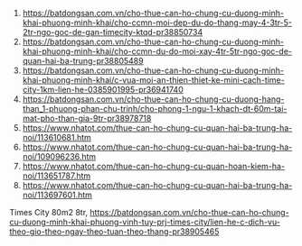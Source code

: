 1. https://batdongsan.com.vn/cho-thue-can-ho-chung-cu-duong-minh-khai-phuong-minh-khai/cho-ccmn-moi-dep-du-do-thang-may-4-3tr-5-2tr-ngo-goc-de-gan-timecity-ktqd-pr38850734
2. https://batdongsan.com.vn/cho-thue-can-ho-chung-cu-duong-minh-khai-phuong-minh-khai/cho-ccmn-du-do-moi-xay-4tr-5tr-ngo-goc-de-quan-hai-ba-trung-pr38805489
3. https://batdongsan.com.vn/cho-thue-can-ho-chung-cu-duong-minh-khai-phuong-minh-khai/c-vua-moi-an-thien-thiet-ke-mini-cach-time-city-1km-lien-he-0385901995-pr36941740
4. https://batdongsan.com.vn/cho-thue-can-ho-chung-cu-duong-hang-than_1-phuong-phan-chu-trinh/cho-phong-1-ngu-1-khach-dt-60m-tai-mat-pho-than-gia-9tr-pr38978718
5. https://www.nhatot.com/thue-can-ho-chung-cu-quan-hai-ba-trung-ha-noi/113610681.htm
6. https://www.nhatot.com/thue-can-ho-chung-cu-quan-hai-ba-trung-ha-noi/109096236.htm
7. https://www.nhatot.com/thue-can-ho-chung-cu-quan-hoan-kiem-ha-noi/113651787.htm
8. https://www.nhatot.com/thue-can-ho-chung-cu-quan-hai-ba-trung-ha-noi/113697601.htm

Times City
80m2 8tr, https://batdongsan.com.vn/cho-thue-can-ho-chung-cu-duong-minh-khai-phuong-vinh-tuy-prj-times-city/lien-he-c-dich-vu-theo-gio-theo-ngay-theo-tuan-theo-thang-pr38905465
